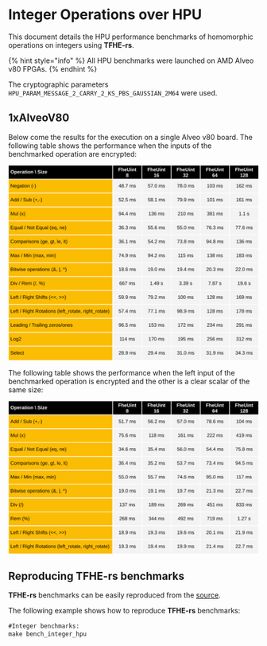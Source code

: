 # Integer Operations over HPU

This document details the HPU performance benchmarks of homomorphic operations on integers using **TFHE-rs**.

{% hint style="info" %}
All HPU benchmarks were launched on AMD Alveo v80 FPGAs.
{% endhint %}

The cryptographic parameters `HPU_PARAM_MESSAGE_2_CARRY_2_KS_PBS_GAUSSIAN_2M64` were used.

## 1xAlveoV80
Below come the results for the execution on a single Alveo v80 board.
The following table shows the performance when the inputs of the benchmarked operation are encrypted:

![](../../../_static/hpu_integer_benchmark_hpux1_gaussian_2m64_ciphertext.svg)

The following table shows the performance when the left input of the benchmarked operation is encrypted and the other is a clear scalar of the same size:

![](../../../_static/hpu_integer_benchmark_hpux1_gaussian_2m64_plaintext.svg)

## Reproducing TFHE-rs benchmarks

**TFHE-rs** benchmarks can be easily reproduced from the [source](https://github.com/zama-ai/tfhe-rs).

The following example shows how to reproduce **TFHE-rs** benchmarks:

```shell
#Integer benchmarks:
make bench_integer_hpu
```
